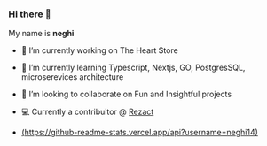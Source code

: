 ### Hi there 👋


My name is **neghi** 

- 🔭 I’m currently working on The Heart Store
- 🌱 I’m currently learning Typescript, Nextjs, GO, PostgresSQL, microserevices architecture
- 👯 I’m looking to collaborate on Fun and Insightful projects
- 💻 Currently a contribuitor @ [Rezact](https://rezact.io)

- [(https://github-readme-stats.vercel.app/api?username=neghi14)](https://github-readme-stats.vercel.app/api?username=neghi14)
<!--- 🤔 I’m looking for help with ...
- 💬 Ask me about ...
- 📫 How to reach me
- 😄 Pronouns: ...
- ⚡ Fun fact: ... >

